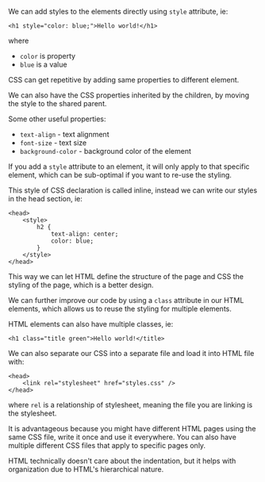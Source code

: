 We can add styles to the elements directly using `style` attribute, ie:

```
<h1 style="color: blue;">Hello world!</h1>
```

where

- `color` is property
- `blue` is a value

CSS can get repetitive by adding same properties to different element.

We can also have the CSS properties inherited by the children, by moving the style to the shared parent.

Some other useful properties:

- `text-align` - text alignment
- `font-size` - text size
- `background-color` - background color of the element

If you add a `style` attribute to an element, it will only apply to that specific element, which can be sub-optimal if you want to re-use the styling.

This style of CSS declaration is called inline, instead we can write our styles in the head section, ie:

```
<head>
    <style>
        h2 {
            text-align: center;
            color: blue;
        }
    </style>
</head>
```

This way we can let HTML define the structure of the page and CSS the styling of the page, which is a better design.

We can further improve our code by using a `class` attribute in our HTML elements, which allows us to reuse the styling for multiple elements.

HTML elements can also have multiple classes, ie:

```
<h1 class="title green">Hello world!</title>
```

We can also separate our CSS into a separate file and load it into HTML file with:


```
<head>
    <link rel="stylesheet" href="styles.css" />
</head>
```

where `rel` is a relationship of stylesheet, meaning the file you are linking is the stylesheet.

It is advantageous because you might have different HTML pages using the same CSS file, write it once and use it everywhere. You can also have multiple different CSS files that apply to specific pages only.

HTML technically doesn't care about the indentation, but it helps with organization due to HTML's hierarchical nature.